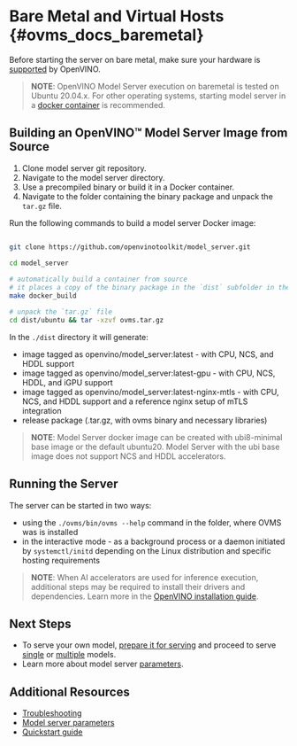 # Bare Metal and Virtual Hosts {#ovms_docs_baremetal}

Before starting the server on bare metal, make sure your hardware is [supported](https://docs.openvino.ai/2022.2/_docs_IE_DG_supported_plugins_Supported_Devices.html) by OpenVINO.

> **NOTE**: OpenVINO Model Server execution on baremetal is tested on Ubuntu 20.04.x. For other operating systems, starting model server in a [docker container](./docker_container.md) is recommended.
   
## Building an OpenVINO&trade; Model Server Image from Source <a name="model-server-installation"></a>

1. Clone model server git repository.
2. Navigate to the model server directory.
3. Use a precompiled binary or build it in a Docker container.
4. Navigate to the folder containing the binary package and unpack the `tar.gz` file.

Run the following commands to build a model server Docker image:

```bash

git clone https://github.com/openvinotoolkit/model_server.git

cd model_server   
   
# automatically build a container from source
# it places a copy of the binary package in the `dist` subfolder in the Model Server root directory
make docker_build

# unpack the `tar.gz` file
cd dist/ubuntu && tar -xzvf ovms.tar.gz

```
In the `./dist` directory it will generate: 

- image tagged as openvino/model_server:latest - with CPU, NCS, and HDDL support
- image tagged as openvino/model_server:latest-gpu - with CPU, NCS, HDDL, and iGPU support
- image tagged as openvino/model_server:latest-nginx-mtls - with CPU, NCS, and HDDL support and a reference nginx setup of mTLS integration
- release package (.tar.gz, with ovms binary and necessary libraries)

> **NOTE**: Model Server docker image can be created with ubi8-minimal base image or the default ubuntu20. Model Server with the ubi base image does not support NCS and HDDL accelerators.

## Running the Server

The server can be started in two ways:

- using the ```./ovms/bin/ovms --help``` command in the folder, where OVMS was is installed
- in the interactive mode - as a background process or a daemon initiated by ```systemctl/initd``` depending on the Linux distribution and specific hosting requirements


> **NOTE**:
> When AI accelerators are used for inference execution, additional steps may be required to install their drivers and dependencies. 
> Learn more in the [OpenVINO installation guide](https://docs.openvino.ai/2022.2/openvino_docs_install_guides_installing_openvino_linux.html).

## Next Steps

- To serve your own model, [prepare it for serving](models_repository.md) and proceed to serve [single](single_model_mode.md) or [multiple](multiple_models_mode.md) models.
- Learn more about model server [parameters](parameters.md).

## Additional Resources

- [Troubleshooting](troubleshooting.md)
- [Model server parameters](parameters.md)
- [Quickstart guide](./ovms_quickstart.md)
